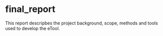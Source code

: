 # final_report
This report descripbes the project background, scope, methods and tools used to develop the eTool.
